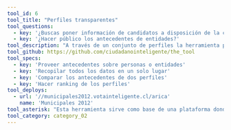 ```yaml
---
tool_id: 6
tool_title: "Perfiles transparentes"
tool_questions:
  - key: '¿Buscas poner información de candidatos a disposición de la ciudadanía?'
  - key: '¿Hacer público los antecedentes de entidades?'
tool_description: "A través de un conjunto de perfiles la herramienta permite transparentar datos personales, posturas u otra información relevante de una serie de personajes y/o entidades pertenecientes a un mismo rubro."
tool_github: https://github.com/ciudadanointeligente/the_tool
tool_specs:
  - key: 'Proveer antecedentes sobre personas o entidades'
  - key: 'Recopilar todos los datos en un solo lugar'
  - key: 'Comparar los antecedentes de dos perfiles'
  - key: 'Hacer ranking de los perfiles'
tool_deploys:
  - url: '//municipales2012.votainteligente.cl/arica'
    name: 'Municipales 2012'
tool_asterisk: "Esta herramienta sirve como base de una plataforma donde se pueden agregar opcionalmente cualquiera de las siguientes secciones: Media Naranja, Pregúntale y Propuestas Ciudadanas."
tool_category: category_02
---
```

